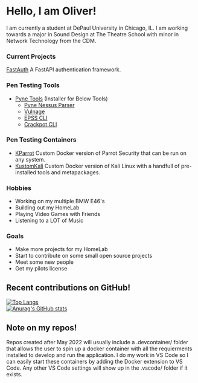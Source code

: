 # Hello, I am Oliver!

I am currently a student at DePaul University in Chicago, IL. I am working towards a major in Sound Design at The Theatre School with minor in Network Technology from the CDM.

### Current Projects
<!-- You can find the majority of my current projects here at [Scotten Labs](https://github.com/Scotten-Labs) -->
[FastAuth](https://github.com/oliv10/FastAuth) A FastAPI authentication framework.

### Pen Testing Tools
- [Pyne Tools](https://github.com/Hoplite-Consulting/PyneTools) (Installer for Below Tools)
  - [Pyne Nessus Parser](https://github.com/Hoplite-Consulting/Pyne)
  - [Vulnage](https://github.com/Hoplite-Consulting/Vulnage)
  - [EPSS CLI](https://github.com/Hoplite-Consulting/EPSS-CLI)
  - [Crackpot CLI](https://github.com/Hoplite-Consulting/Crackpot-CLI)
 
### Pen Testing Containers
- [KParrot](https://github.com/oliv10/KParrot) Custom Docker version of Parrot Security that can be run on any system.
- [KustomKali](https://github.com/oliv10/KustomKali) Custom Docker version of Kali Linux with a handfull of pre-installed tools and metapackages.

<!--
### Useful Tools
- [GitKeys](https://github.com/oliv10/GitKeys)
- [GitThief](https://github.com/oliv10/GitThief)
- [Server Setup Scripts](https://github.com/oliv10/ServerSetup)
-->

### Hobbies
- Working on my multiple BMW E46's
- Building out my HomeLab
- Playing Video Games with Friends
- Listening to a LOT of Music

### Goals
- Make more projects for my HomeLab
- Start to contribute on some small open source projects
- Meet some new people
- Get my pilots license

## Recent contributions on GitHub!
[![Top Langs](https://github-readme-stats.vercel.app/api/top-langs/?username=oliv10&theme=darcula&hide_border=true&layout=compact)](https://github.com/anuraghazra/github-readme-stats)
<br>
[![Anurag's GitHub stats](https://github-readme-stats.vercel.app/api?username=oliv10&show_icons=true&count_private=true&hide_title=true&theme=darcula&include_all_commits=true&hide_border=true)](https://github.com/anuraghazra/github-readme-stats)
<br>
<!-- [![Mathias' WakaTime stats](https://github-readme-stats.vercel.app/api/wakatime?username=oliv10&theme=darcula&hide_border=true&layout=compact)](https://github.com/anuraghazra/github-readme-stats) -->

## Note on my repos!
Repos created after May 2022 will usually include a .devcontainer/ folder that allows the user to spin up a docker container with all the requierments installed to develop and run the application. I do my work in VS Code so I can easily start these containers by adding the Docker extension to VS Code. Any other VS Code settings will show up in the .vscode/ folder if it exists.
